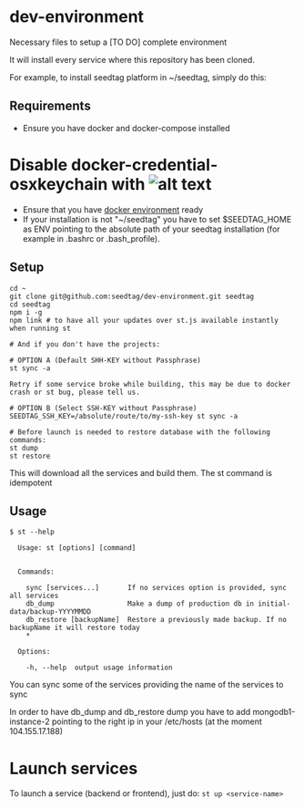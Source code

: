 # dev-environment
Necessary files to setup a [TO DO] complete environment

It will install every service where this repository has been cloned.

For example, to install seedtag platform in ~/seedtag, simply do this:

## Requirements
* Ensure you have docker and docker-compose installed
# Disable docker-credential-osxkeychain with ![alt text](https://github.com/seedtag/dev-environment/images/disable-osx-keychain.png "Disable docker osxkeychain")
* Ensure that you have [docker environment](https://github.com/seedtag/docker-images) ready
* If your installation is not "~/seedtag" you have to set $SEEDTAG_HOME as ENV pointing to the absolute path of your seedtag installation (for example in .bashrc or .bash_profile).

## Setup
```
cd ~
git clone git@github.com:seedtag/dev-environment.git seedtag
cd seedtag
npm i -g
npm link # to have all your updates over st.js available instantly when running st

# And if you don't have the projects:

# OPTION A (Default SHH-KEY without Passphrase)
st sync -a

Retry if some service broke while building, this may be due to docker crash or st bug, please tell us.

# OPTION B (Select SSH-KEY without Passphrase)
SEEDTAG_SSH_KEY=/absolute/route/to/my-ssh-key st sync -a

# Before launch is needed to restore database with the following commands:
st dump
st restore
```

This will download all the services and build them. The st command is idempotent

## Usage
```
$ st --help

  Usage: st [options] [command]


  Commands:

    sync [services...]       If no services option is provided, sync all services
    db_dump                  Make a dump of production db in initial-data/backup-YYYYMMDD
    db_restore [backupName]  Restore a previously made backup. If no backupName it will restore today
    *

  Options:

    -h, --help  output usage information
```

You can sync some of the services providing the name of the services to sync

In order to have db_dump and db_restore dump you have to add mongodb1-instance-2 pointing to the right ip in your /etc/hosts (at the moment 104.155.17.188)

# Launch services
To launch a service (backend or frontend), just do:
`
st up <service-name>
`
